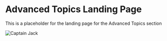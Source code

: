 # Advanced Topics Landing Page
This is a placeholder for the landing page for the Advanced Topics section

![Captain Jack](https://media1.giphy.com/media/dH4eBrNQXB8S4/giphy.gif)